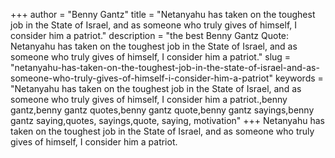 +++
author = "Benny Gantz"
title = "Netanyahu has taken on the toughest job in the State of Israel, and as someone who truly gives of himself, I consider him a patriot."
description = "the best Benny Gantz Quote: Netanyahu has taken on the toughest job in the State of Israel, and as someone who truly gives of himself, I consider him a patriot."
slug = "netanyahu-has-taken-on-the-toughest-job-in-the-state-of-israel-and-as-someone-who-truly-gives-of-himself-i-consider-him-a-patriot"
keywords = "Netanyahu has taken on the toughest job in the State of Israel, and as someone who truly gives of himself, I consider him a patriot.,benny gantz,benny gantz quotes,benny gantz quote,benny gantz sayings,benny gantz saying,quotes, sayings,quote, saying, motivation"
+++
Netanyahu has taken on the toughest job in the State of Israel, and as someone who truly gives of himself, I consider him a patriot.
